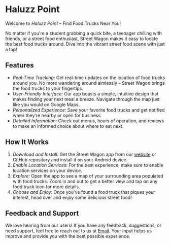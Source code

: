# Haluzz Point
Welcome to *Haluzz Point* – Find Food Trucks Near You!

No matter if you're a student grabbing a quick bite, a teenager chilling with friends, or a street food enthusiast, Street Wagon makes it easy to locate the best food trucks around. Dive into the vibrant street food scene with just a tap!

## Features
- *Real-Time Tracking:* Get real-time updates on the location of food trucks around you. No more wandering around aimlessly – Street Wagon brings the food trucks to your fingertips.
- *User-Friendly Interface:* Our app boasts a simple, intuitive design that makes finding your next meal a breeze. Navigate through the map just like you would on Google Maps.
- *Personalized Experience:* Save your favorite food trucks and get notified when they're nearby or open for business.
- *Detailed Information:* Check out menus, hours of operation, and reviews to make an informed choice about where to eat next.

## How It Works
1. *Download and Install:* Get the Street Wagon app from our [website](https://mouricok.github.io/street-wagon/) or GitHub repository and install it on your Android device.
2. *Enable Location Services:* For the best experience, make sure to enable location services on your device.
3. *Explore:* Open the app to see a map of your surrounding area populated with food trucks. Zoom in and out to get a better view and tap on any food truck icon for more details.
4. *Choose and Enjoy:* Once you've found a food truck that piques your interest, head over and enjoy some delicious street food!

## Feedback and Support
We love hearing from our users! If you have any feedback, suggestions, or need support, feel free to reach out to us at [Email](mailto:zul72227@gmail.com?subject=I%20want%20to%20Collaborate). Your input helps us improve and provide you with the best possible experience.

